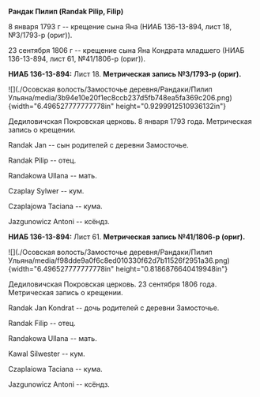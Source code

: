 **Рандак Пилип (Randak Pilip, Filip)**

8 января 1793 г -- крещение сына Яна (НИАБ 136-13-894, лист 18,
№3/1793-р (ориг)).

23 сентября 1806 г -- крещение сына Яна Кондрата младшего (НИАБ
136-13-894, лист 61, №41/1806-р (ориг)).

**НИАБ 136-13-894:** Лист 18. **Метрическая запись №3/1793-р (ориг).**

![](./Осовская волость/Замосточье деревня/Рандаки/Пилип Ульяна/media/3b94e10e20f1ec8ccb237d5fb748ea5fa369c206.png){width="6.496527777777778in"
height="0.9299912510936132in"}

Дедиловичская Покровская церковь. 8 января 1793 года. Метрическая запись
о крещении.

Randak Jan -- сын родителей с деревни Замосточье.

Randak Pilip -- отец.

Randakowa Ullana -- мать.

Czaplay Sylwer -- кум.

Czaplajowa Taciana -- кума.

Jazgunowicz Antoni -- ксёндз.

**НИАБ 136-13-894:** Лист 61. **Метрическая запись №41/1806-р (ориг).**

![](./Осовская волость/Замосточье деревня/Рандаки/Пилип Ульяна/media/f98dde9a0f6c8ed010330f62d7b11526f2951a36.png){width="6.496527777777778in"
height="0.8186876640419948in"}

Дедиловичская Покровская церковь. 23 сентября 1806 года. Метрическая
запись о крещении.

Randak Jan Kondrat -- дочь родителей с деревни Замосточье.

Randak Filip -- отец.

Randakowa Ullana -- мать.

Kawal Silwester -- кум.

Czaplaiowa Taciana -- кума.

Jazgunowicz Antoni -- ксёндз.
